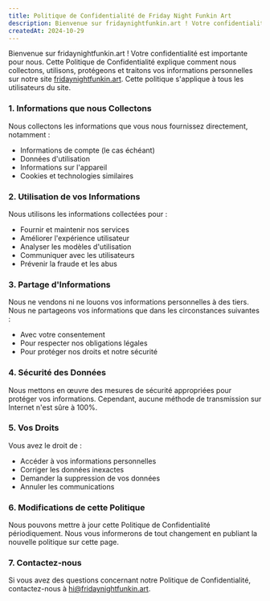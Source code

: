 ```yaml
---
title: Politique de Confidentialité de Friday Night Funkin Art
description: Bienvenue sur fridaynightfunkin.art ! Votre confidentialité est importante pour nous. Cette Politique de Confidentialité explique comment nous collectons, utilisons, protégeons et traitons vos informations personnelles sur notre site. Cette politique s'applique à tous les utilisateurs du site.
createdAt: 2024-10-29
---
```


Bienvenue sur fridaynightfunkin.art ! Votre confidentialité est importante pour nous. Cette Politique de Confidentialité explique comment nous collectons, utilisons, protégeons et traitons vos informations personnelles sur notre site [fridaynightfunkin.art](https://fridaynightfunkin.art/). Cette politique s'applique à tous les utilisateurs du site.

### 1. Informations que nous Collectons

Nous collectons les informations que vous nous fournissez directement, notamment :
- Informations de compte (le cas échéant)
- Données d'utilisation
- Informations sur l'appareil
- Cookies et technologies similaires

### 2. Utilisation de vos Informations

Nous utilisons les informations collectées pour :
- Fournir et maintenir nos services
- Améliorer l'expérience utilisateur
- Analyser les modèles d'utilisation
- Communiquer avec les utilisateurs
- Prévenir la fraude et les abus

### 3. Partage d'Informations

Nous ne vendons ni ne louons vos informations personnelles à des tiers. Nous ne partageons vos informations que dans les circonstances suivantes :
- Avec votre consentement
- Pour respecter nos obligations légales
- Pour protéger nos droits et notre sécurité

### 4. Sécurité des Données

Nous mettons en œuvre des mesures de sécurité appropriées pour protéger vos informations. Cependant, aucune méthode de transmission sur Internet n'est sûre à 100%.

### 5. Vos Droits

Vous avez le droit de :
- Accéder à vos informations personnelles
- Corriger les données inexactes
- Demander la suppression de vos données
- Annuler les communications

### 6. Modifications de cette Politique

Nous pouvons mettre à jour cette Politique de Confidentialité périodiquement. Nous vous informerons de tout changement en publiant la nouvelle politique sur cette page.

### 7. Contactez-nous

Si vous avez des questions concernant notre Politique de Confidentialité, contactez-nous à [hi@fridaynightfunkin.art](mailto:hi@fridaynightfunkin.art). 